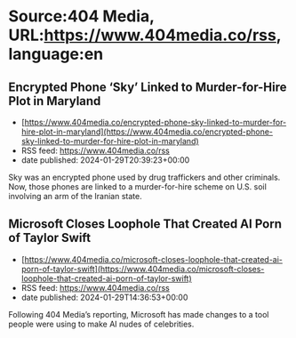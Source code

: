 # Source:404 Media, URL:https://www.404media.co/rss, language:en

## Encrypted Phone ‘Sky’ Linked to Murder-for-Hire Plot in Maryland
 - [https://www.404media.co/encrypted-phone-sky-linked-to-murder-for-hire-plot-in-maryland](https://www.404media.co/encrypted-phone-sky-linked-to-murder-for-hire-plot-in-maryland)
 - RSS feed: https://www.404media.co/rss
 - date published: 2024-01-29T20:39:23+00:00

Sky was an encrypted phone used by drug traffickers and other criminals. Now, those phones are linked to a murder-for-hire scheme on U.S. soil involving an arm of the Iranian state.

## Microsoft Closes Loophole That Created AI Porn of Taylor Swift
 - [https://www.404media.co/microsoft-closes-loophole-that-created-ai-porn-of-taylor-swift](https://www.404media.co/microsoft-closes-loophole-that-created-ai-porn-of-taylor-swift)
 - RSS feed: https://www.404media.co/rss
 - date published: 2024-01-29T14:36:53+00:00

Following 404 Media’s reporting, Microsoft has made changes to a tool people were using to make AI nudes of celebrities.

